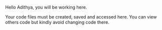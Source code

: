
Hello Adithya, you will be working here. 

Your code files must be created, saved and accessed here. You can view others code but kindly avoid changing code there.

